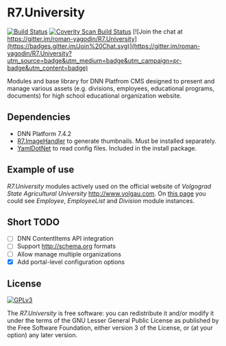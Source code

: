 # R7.University

[![Build Status](https://travis-ci.org/roman-yagodin/R7.University.svg?branch=master)](https://travis-ci.org/roman-yagodin/R7.University)
[![Coverity Scan Build Status](https://scan.coverity.com/projects/7326/badge.svg)](https://scan.coverity.com/projects/roman-yagodin-r7-university)
[![Join the chat at https://gitter.im/roman-yagodin/R7.University](https://badges.gitter.im/Join%20Chat.svg)](https://gitter.im/roman-yagodin/R7.University?utm_source=badge&utm_medium=badge&utm_campaign=pr-badge&utm_content=badge)

Modules and base library for DNN Platfrom CMS designed to present and manage various assets 
(e.g. divisions, employees, educational programs, documents) for high school educational organization website.

## Dependencies

- DNN Platform 7.4.2
- [R7.ImageHandler](https://github.com/roman-yagodin/R7.ImageHandler) to generate thumbnails. Must be installed separately.
- [YamlDotNet](https://github.com/aaubry/YamlDotNet) to read config files. Included in the install package.

## Example of use

*R7.University* modules actively used on the official website of *Volgograd State Agricultural University* http://www.volgau.com. 
On [this page](http://www.volgau.com/LinkClick.aspx?link=284) you could see *Employee*, *EmployeeList* and *Division* module instances. 

## Short TODO

- [ ] DNN ContentItems API integration
- [ ] Support http://schema.org formats
- [ ] Allow manage multiple organizations
- [x] Add portal-level configuration options

## License

[![GPLv3](http://www.gnu.org/graphics/gplv3-127x51.png)](http://www.gnu.org/licenses/gpl.txt)

The *R7.University* is free software: you can redistribute it and/or modify it under the terms of 
the GNU Lesser General Public License as published by the Free Software Foundation, either version 3 of the License, 
or (at your option) any later version.
